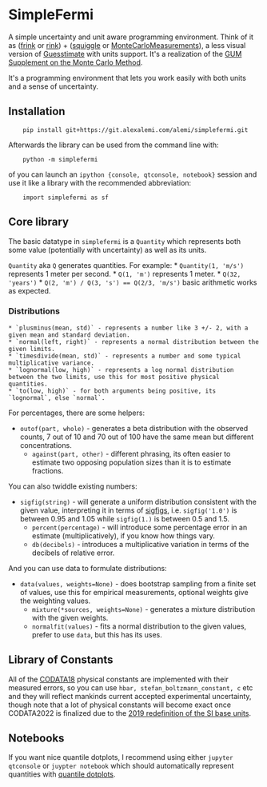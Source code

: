 # SimpleFermi

A simple uncertainty and unit aware programming environment.  Think of it as ([frink](https://frinklang.org/) or [rink](https://github.com/tiffany352/rink-rs/)) + ([squiggle](https://www.squiggle-language.com/) or [MonteCarloMeasurements](https://github.com/baggepinnen/MonteCarloMeasurements.jl)), a less visual version of [Guesstimate](https://www.getguesstimate.com/) with units support. It's a realization of the [GUM Supplement on the Monte Carlo Method](https://www.bipm.org/documents/20126/2071204/JCGM_101_2008_E.pdf/325dcaad-c15a-407c-1105-8b7f322d651c).

It's a programming environment that lets you work easily with both units and a sense of uncertainty.

## Installation

		pip install git+https://git.alexalemi.com/alemi/simplefermi.git
		
		
Afterwards the library can be used from the command line with:

		python -m simplefermi
		
of you can launch an `ipython {console, qtconsole, notebook}` session and use it like a library with the recommended abbreviation:

		import simplefermi as sf

## Core library

The basic datatype in `simplefermi` is a `Quantity` which represents both some value (potentially with uncertainty) as well as its units.

`Quantity` aka `Q` generates quantities. For example:
		* `Quantity(1, 'm/s')` represents 1 meter per second.
		* `Q(1, 'm')` represents 1 meter.
		* `Q(32, 'years')`
		* `Q(2, 'm') / Q(3, 's') == Q(2/3, 'm/s')` basic arithmetic works as expected.

### Distributions

	* `plusminus(mean, std)` - represents a number like 3 +/- 2, with a given mean and standard deviation.
	* `normal(left, right)` - represents a normal distribution between the given limits.
	* `timesdivide(mean, std)` - represents a number and some typical multiplicative variance.
	* `lognormal(low, high)` - represents a log normal distribution between the two limits, use this for most positive physical quantities.
	* `to(low, high)` - for both arguments being positive, its `lognormal`, else `normal`.

For percentages, there are some helpers:

  * `outof(part, whole)` - generates a beta distribution with the observed counts, 7 out of 10 and 70 out of 100 have the same mean but different concentrations.
	* `against(part, other)` - different phrasing, its often easier to estimate two opposing population sizes than it is to estimate fractions. 

You can also twiddle existing numbers:

  * `sigfig(string)` - will generate a uniform distribution consistent with the given value, interpreting it in terms of [sigfigs](https://en.wikipedia.org/wiki/Significant_figures), i.e. `sigfig('1.0')` is between 0.95 and 1.05 while `sigfig(1.)` is between 0.5 and 1.5.
	* `percent(percentage)` - will introduce some percentage error in an estimate (multiplicatively), if you know how things vary.
	* `db(decibels)` - introduces a multiplicative variation in terms of the decibels of relative error.

And you can use data to formulate distributions:

  * `data(values, weights=None)` - does bootstrap sampling from a finite set of values, use this for empirical measurements, optional weights give the weighting values.
	* `mixture(*sources, weights=None)` - generates a mixture distribution with the given weights.
	* `normalfit(values)` - fits a normal distribution to the given values, prefer to use `data`, but this has its uses.

## Library of Constants

All of the [CODATA18](https://pml.nist.gov/cuu/Constants/) physical constants are implemented with their measured errors, so you can use `hbar, stefan_boltzmann_constant, c` etc and they will reflect mankinds current accepted experimental uncertainty, though note that a lot of physical constants will become exact once CODATA2022 is finalized due to the [2019 redefinition of the SI base units](https://en.wikipedia.org/wiki/2019_redefinition_of_the_SI_base_units).

## Notebooks

If you want nice quantile dotplots, I recommend using either `jupyter qtconsole` or `juypter notebook` which
should automatically represent quantities with [quantile dotplots](https://github.com/mjskay/when-ish-is-my-bus/blob/master/quantile-dotplots.md).



